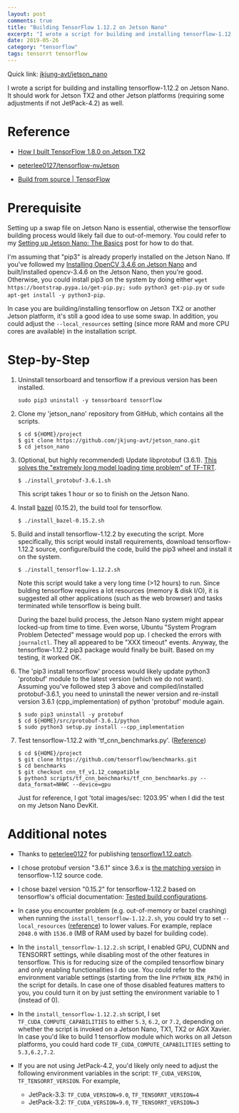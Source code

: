 ```yaml
---
layout: post
comments: true
title: "Building TensorFlow 1.12.2 on Jetson Nano"
excerpt: "I wrote a script for building and installing tensorflow-1.12.2 on Jetson Nano.  It should work for Jetson TX2 and other Jetson platforms as well."
date: 2019-05-26
category: "tensorflow"
tags: tensorrt tensorflow
---
```


Quick link: [jkjung-avt/jetson_nano](https://github.com/jkjung-avt/jetson_nano)

I wrote a script for building and installing tensorflow-1.12.2 on Jetson Nano.  It should work for Jetson TX2 and other Jetson platforms (requiring some adjustments if not JetPack-4.2) as well.

# Reference

* [How I built TensorFlow 1.8.0 on Jetson TX2](https://jkjung-avt.github.io/build-tensorflow-1.8.0/)

* [peterlee0127/tensorflow-nvJetson](https://github.com/peterlee0127/tensorflow-nvJetson)

* [Build from source \| TensorFlow](https://www.tensorflow.org/install/source)

# Prerequisite

Setting up a swap file on Jetson Nano is essential, otherwise the tensorflow building process would likely fail due to out-of-memory.  You could refer to my [Setting up Jetson Nano: The Basics](https://jkjung-avt.github.io/setting-up-nano/) post for how to do that.

I'm assuming that "pip3" is already properly installed on the Jetson Nano.  If you've followed my [Installing OpenCV 3.4.6 on Jetson Nano](https://jkjung-avt.github.io/opencv-on-nano/) and built/installed opencv-3.4.6 on the Jetson Nano, then you're good.  Otherwise, you could install pip3 on the system by doing either `wget https://bootstrap.pypa.io/get-pip.py; sudo python3 get-pip.py` or `sudo apt-get install -y python3-pip`.

In case you are building/installing tensorflow on Jetson TX2 or another Jetson platform, it's still a good idea to use some swap.  In addition, you could adjust the `--local_resources` setting (since more RAM and more CPU cores are available) in the installation script.

# Step-by-Step

1. Uninstall tensorboard and tensorflow if a previous version has been installed.

   ```shell
   sudo pip3 uninstall -y tensorboard tensorflow
   ```

2. Clone my 'jetson_nano' repository from GitHub, which contains all the scripts.

   ```shell
   $ cd ${HOME}/project
   $ git clone https://github.com/jkjung-avt/jetson_nano.git
   $ cd jetson_nano
   ```

3. (Optional, but highly recommended) Update libprotobuf (3.6.1).  [This solves the "extremely long model loading time problem" of TF-TRT](https://jkjung-avt.github.io/tf-trt-revisited/).

   ```shell
   $ ./install_protobuf-3.6.1.sh
   ```

   This script takes 1 hour or so to finish on the Jetson Nano.

4. Install [bazel](https://docs.bazel.build/versions/0.25.0/bazel-overview.html) (0.15.2), the build tool for tensorflow.

   ```shell
   $ ./install_bazel-0.15.2.sh
   ```
   
5. Build and install tensorflow-1.12.2 by executing the script.  More specifically, this script would install requirements, download tensorflow-1.12.2 source, configure/build the code, build the pip3 wheel and install it on the system.

   ```shell
   $ ./install_tensorflow-1.12.2.sh
   ```

   Note this script would take a very long time (>12 hours) to run.  Since bulding tensorflow requires a lot resources (memory & disk I/O), it is suggested all other applications (such as the web browser) and tasks terminated while tensorflow is being built.

   During the bazel build process, the Jetson Nano system might appear locked-up from time to time.  Even worse, Ubuntu "System Program Problem Detected" message would pop up.  I checked the errors with `journalctl`.  They all appeared to be "XXX timeout" events.  Anyway, the tensorflow-1.12.2 pip3 package would finally be built.  Based on my testing, it worked OK.

6. The 'pip3 install tensorflow' process would likely update python3 'protobuf' module to the latest version (which we do not want).  Assuming you've followed step 3 above and compiled/installed protobuf-3.6.1, you need to uninstall the newer version and re-install version 3.6.1 (cpp_implementation) of python 'protobuf' module again.

   ```shell
   $ sudo pip3 uninstall -y protobuf
   $ cd ${HOME}/src/protobuf-3.6.1/python
   $ sudo python3 setup.py install --cpp_implementation
   ```

7. Test tensorflow-1.12.2 with 'tf_cnn_benchmarks.py'.  ([Reference](https://devtalk.nvidia.com/default/topic/1048776/jetson-nano/official-tensorflow-for-jetson-nano-/post/5335763/#5335763))

   ```shell
   $ cd ${HOME}/project
   $ git clone https://github.com/tensorflow/benchmarks.git
   $ cd benchmarks
   $ git checkout cnn_tf_v1.12_compatible
   $ python3 scripts/tf_cnn_benchmarks/tf_cnn_benchmarks.py --data_format=NHWC --device=gpu
   ```

   Just for reference, I got 'total images/sec: 1203.95' when I did the test on my Jetson Nano DevKit.

# Additional notes

* Thanks to [peterlee0127](https://github.com/peterlee0127/tensorflow-nvJetson) for publishing [tensorflow1.12.patch](https://github.com/peterlee0127/tensorflow-nvJetson/blob/master/patch/tensorflow1.12.patch).

* I chose protobuf version "3.6.1" since 3.6.x is [the matching version](https://github.com/tensorflow/tensorflow/blob/r1.12/tensorflow/workspace.bzl#L383) in tensorflow-1.12 source code.

* I chose bazel version "0.15.2" for tensorflow-1.12.2 based on tensorflow's official documentation: [Tested build configurations](https://www.tensorflow.org/install/source#tested_build_configurations).

* In case you encounter problem (e.g. out-of-memory or bazel crashing) when running the `install_tensorflow-1.12.2.sh`, you could try to set `--local_resources` ([reference](https://docs.bazel.build/versions/master/user-manual.html)) to lower values.  For example, replace `2048.0` with `1536.0` (MB of RAM used by bazel for building code).

* In the `install_tensorflow-1.12.2.sh` script, I enabled GPU, CUDNN and TENSORRT settings, while disabling most of the other features in tensorflow.  This is for reducing size of the compiled tensorflow binary and only enabling functionalities I do use.  You could refer to the environment variable settings (starting from the line `PYTHON_BIN_PATH`) in the script for details.  In case one of those disabled features matters to you, you could turn it on by just setting the environment variable to 1 (instead of 0).

* In the `install_tensorflow-1.12.2.sh` script, I set `TF_CUDA_COMPUTE_CAPABILITIES` to either `5.3`, `6.2`, or `7.2`, depending on whether the script is invoked on a Jetson Nano, TX1, TX2 or AGX Xavier.  In case you'd like to build 1 tensorflow module which works on all Jetson platforms, you could hard code `TF_CUDA_COMPUTE_CAPABILITIES` setting to `5.3,6.2,7.2`.

* If you are not using JetPack-4.2, you'd likely only need to adjust the following environment variables in the script: `TF_CUDA_VERSION`, `TF_TENSORRT_VERSION`.  For example,

   - JetPack-3.3: `TF_CUDA_VERSION=9.0`, `TF_TENSORRT_VERSION=4`
   - JetPack-3.2: `TF_CUDA_VERSION=9.0`, `TF_TENSORRT_VERSION=3`

